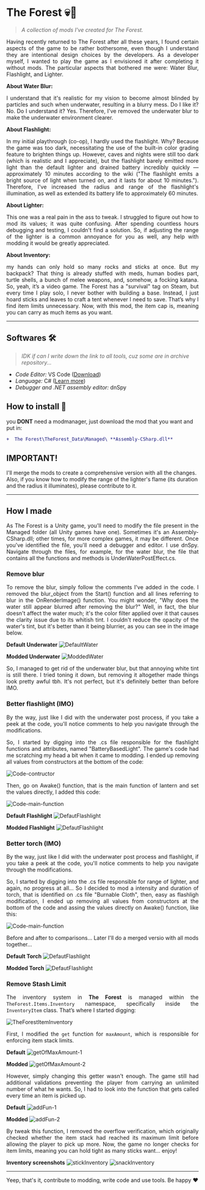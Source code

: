 # The Forest 💀🌴
> *A collection of mods I've created for The Forest.*

<p align="justify">Having recently returned to The Forest after all these years, I found certain aspects of the game to be rather bothersome, even though I understand they are intentional design choices by the developers. As a developer myself, I wanted to play the game as I envisioned it after completing it without mods. The particular aspects that bothered me were: Water Blur, Flashlight, and Lighter.</p>

**About Water Blur:** <p align="justify">I understand that it's realistic for my vision to become almost blinded by particles and such when underwater, resulting in a blurry mess. Do I like it? No. Do I understand it? Yes. Therefore, I've removed the underwater blur to make the underwater environment clearer.</p>

**About Flashlight:** <p align="justify">In my initial playthrough (co-op), I hardly used the flashlight. Why? Because the game was too dark, necessitating the use of the built-in color grading feature to brighten things up. However, caves and nights were still too dark (which is realistic and I appreciate), but the flashlight barely emitted more light than the default lighter and drained battery incredibly quickly — approximately 10 minutes according to the wiki ("The flashlight emits a bright source of light when turned on, and it lasts for about 10 minutes."). Therefore, I've increased the radius and range of the flashlight's illumination, as well as extended its battery life to approximately 60 minutes.</p>

**About Lighter:** <p align="justify">This one was a real pain in the ass to tweak. I struggled to figure out how to mod its values; it was quite confusing. After spending countless hours debugging and testing, I couldn't find a solution. So, if adjusting the range of the lighter is a common annoyance for you as well, any help with modding it would be greatly appreciated.</p>

**About Inventory:** <p align="justify">my hands can only hold so many rocks and sticks at once. But my backpack? That thing is already stuffed with meds, human bodies part, turtle shells, a bunch of melee weapons, and, somehow, a focking katana. So, yeah, it’s a video game. The Forest has a "survival" tag on Steam, but every time I play solo, I never bother with building a base. Instead, I just hoard sticks and leaves to craft a tent whenever I need to save. That’s why I find item limits unnecessary. Now, with this mod, the item cap is, meaning you can carry as much items as you want.</p>

****

## Softwares 🛠️
> *IDK if can I write down the link to all tools, cuz some are in archive repository...*
- *Code Editor:* VS Code ([Download](https://code.visualstudio.com/))
- *Language:* C# ([Learn more](https://learn.microsoft.com/en-us/dotnet/csharp/))
- *Debugger and .NET assembly editor:* dnSpy

## How to install 📑
you **DONT** need a modmanager, just download the mod that you want and put in:

```diff
+  The Forest\TheForest_Data\Managed\ **Assembly-CSharp.dll**
```

## IMPORTANT!
I'll merge the mods to create a comprehensive version with all the changes. Also, if you know how to modify the range of the lighter's flame (its duration and the radius it illuminates), please contribute to it.
****

## How I made
<p align="justify">As The Forest is a Unity game, you'll need to modify the file present in the Managed folder (all Unity games have one). Sometimes it's an Assembly-CSharp.dll; other times, for more complex games, it may be different. Once you've identified the file, you'll need a debugger and editor. I use dnSpy. Navigate through the files, for example, for the water blur, the file that contains all the functions and methods is UnderWaterPostEffect.cs.</p>

### Remove blur
<p align="justify">To remove the blur, simply follow the comments I've added in the code. I removed the blur_object from the Start() function and all lines referring to blur in the OnRenderImage() function. You might wonder, "Why does the water still appear blurred after removing the blur?" Well, in fact, the blur doesn't affect the water much; it's the color filter applied over it that causes the clarity issue due to its whitish tint. I couldn't reduce the opacity of the water's tint, but it's better than it being blurrier, as you can see in the image below.</p>

**Default Underwater**
![DefaultWater](https://github.com/Ishidawg/TheForest-Modding/blob/main/images/underwater-blur.png?raw=true)

**Modded Underwater**
![ModdedWater](https://github.com/Ishidawg/TheForest-Modding/blob/main/images/underwater-clear.png?raw=true)

<p align="justify">So, I managed to get rid of the underwater blur, but that annoying white tint is still there. I tried toning it down, but removing it altogether made things look pretty awful tbh. It's not perfect, but it's definitely better than before IMO.</p>

### Better flashlight (IMO)
<p align="justify">By the way, just like I did with the underwater post process, if you take a peek at the code, you'll notice comments to help you navigate through the modifications.</p>
<p align="justify">So, I started by digging into the .cs file responsible for the flashlight functions and attributes, named "BatteryBasedLight". The game's code had me scratching my head a bit when it came to modding. I ended up removing all values from constructors at the bottom of the code:</p>

![Code-contructor](https://github.com/Ishidawg/TheForest-Modding/blob/main/images/flashlight-constructors-values.png?raw=true)

<p align="justify">Then, go on Awake() function, that is the main function of lantern and set the values directly, I added this code:</p>

![Code-main-function](https://github.com/Ishidawg/TheForest-Modding/blob/main/images/awake-function.png?raw=true)

**Default Flashlight**
![DefautFlashlight](https://github.com/Ishidawg/TheForest-Modding/blob/main/images/Flashlight-shitty-one.png?raw=true)

**Modded Flashlight**
![DefautFlashlight](https://github.com/Ishidawg/TheForest-Modding/blob/main/images/Flashlight-good-one.png?raw=true)

### Better torch (IMO)
<p align="justify">By the way, just like I did with the underwater post process and flashlight, if you take a peek at the code, you'll notice comments to help you navigate through the modifications.</p>
<p align="justify">So, I started by digging into the .cs file responsible for range of lighter, and again, no progress at all... So I decided to mod a intensity and duration of torch, that is identified on .cs file "Burnable Cloth", then, easy as flashligh modification, I ended up removing all values from constructors at the bottom of the code and assing the values directly on Awake() function, like this: </p>

![Code-main-function](https://github.com/Ishidawg/TheForest-Modding/blob/main/images/stick-code-awake.PNG?raw=true)

Before and after to comparisons... Later I'll do a merged versio with all mods together...

**Default Torch**
![DefautFlashlight](https://github.com/Ishidawg/TheForest-Modding/blob/main/images/stick-shit.png?raw=true)

**Modded Torch**
![DefautFlashlight](https://github.com/Ishidawg/TheForest-Modding/blob/main/images/stick-good.png?raw=true)

### Remove Stash Limit
<p align="justify">The inventory system in <strong>The Forest</strong> is managed within the <code>TheForest.Items.Inventory</code> namespace, specifically inside the <code>InventoryItem</code> class. That’s where I started digging:</p>

![TheForestItemInventory](https://github.com/user-attachments/assets/914e5178-d286-4729-bbd6-b85dd632488b)

<p align="justify">First, I modified the <code>get</code> function for <code>maxAmount</code>, which is responsible for enforcing item stack limits.</p>

**Default**
![getOfMaxAmount-1](https://github.com/user-attachments/assets/b94ddb25-5717-4d0b-9ade-878cff3b9e91)

**Modded**
![getOfMaxAmount-2](https://github.com/user-attachments/assets/8c1c2e2b-89e4-4044-a6aa-c2b3773224d4)

<p align="justify">However, simply changing this getter wasn't enough. The game still had additional validations preventing the player from carrying an unlimited number of what he wants. So, I had to look into the function that gets called every time an item is picked up.</p>

**Default**
![addFun-1](https://github.com/user-attachments/assets/75c0c261-5662-4419-96a6-b7274375213b)

**Modded**
![addFun-2](https://github.com/user-attachments/assets/2e6d1525-71fc-455e-b9d4-62c67787ba81)

<p align="justify">By tweak this function, I removed the overflow verification, which originally checked whether the item stack had reached its maximum limit before allowing the player to pick up more. Now, the game no longer checks for item limits, meaning you can hold tight as many sticks want... enjoy!</p>

**Inventory screenshots**
![stickInventory](https://github.com/user-attachments/assets/1e72b6f5-91b0-441f-9dec-dcbf41aeea44)
![snackInventory](https://github.com/user-attachments/assets/d9d91444-841e-4aac-bf94-23595d7dee66)

****
Yeep, that's it, contribute to modding, write code and use tools. Be happy ❤️




